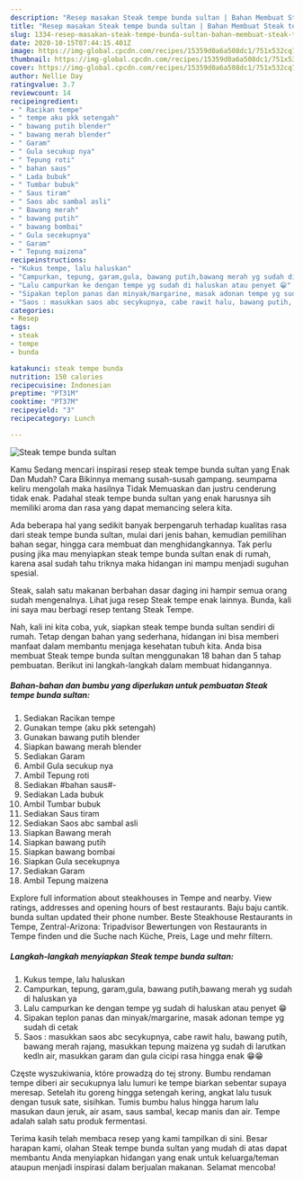 ```yaml
---
description: "Resep masakan Steak tempe bunda sultan | Bahan Membuat Steak tempe bunda sultan Yang Menggugah Selera"
title: "Resep masakan Steak tempe bunda sultan | Bahan Membuat Steak tempe bunda sultan Yang Menggugah Selera"
slug: 1334-resep-masakan-steak-tempe-bunda-sultan-bahan-membuat-steak-tempe-bunda-sultan-yang-menggugah-selera
date: 2020-10-15T07:44:15.401Z
image: https://img-global.cpcdn.com/recipes/15359d0a6a508dc1/751x532cq70/steak-tempe-bunda-sultan-foto-resep-utama.jpg
thumbnail: https://img-global.cpcdn.com/recipes/15359d0a6a508dc1/751x532cq70/steak-tempe-bunda-sultan-foto-resep-utama.jpg
cover: https://img-global.cpcdn.com/recipes/15359d0a6a508dc1/751x532cq70/steak-tempe-bunda-sultan-foto-resep-utama.jpg
author: Nellie Day
ratingvalue: 3.7
reviewcount: 14
recipeingredient:
- " Racikan tempe"
- " tempe aku pkk setengah"
- " bawang putih blender"
- " bawang merah blender"
- " Garam"
- " Gula secukup nya"
- " Tepung roti"
- " bahan saus"
- " Lada bubuk"
- " Tumbar bubuk"
- " Saus tiram"
- " Saos abc sambal asli"
- " Bawang merah"
- " bawang putih"
- " bawang bombai"
- " Gula secekupnya"
- " Garam"
- " Tepung maizena"
recipeinstructions:
- "Kukus tempe, lalu haluskan"
- "Campurkan, tepung, garam,gula, bawang putih,bawang merah yg sudah di haluskan ya"
- "Lalu campurkan ke dengan tempe yg sudah di haluskan atau penyet 😁"
- "Sipakan teplon panas dan minyak/margarine, masak adonan tempe yg sudah di cetak"
- "Saos : masukkan saos abc secykupnya, cabe rawit halu, bawang putih, bawang merah rajang, masukkan tepung maizena yg sudah di larutkan kedln air, masukkan garam dan gula cicipi rasa hingga enak 😁😁"
categories:
- Resep
tags:
- steak
- tempe
- bunda

katakunci: steak tempe bunda 
nutrition: 150 calories
recipecuisine: Indonesian
preptime: "PT31M"
cooktime: "PT37M"
recipeyield: "3"
recipecategory: Lunch

---
```



![Steak tempe bunda sultan](https://img-global.cpcdn.com/recipes/15359d0a6a508dc1/751x532cq70/steak-tempe-bunda-sultan-foto-resep-utama.jpg)

Kamu Sedang mencari inspirasi resep steak tempe bunda sultan yang Enak Dan Mudah? Cara Bikinnya memang susah-susah gampang. seumpama keliru mengolah maka hasilnya Tidak Memuaskan dan justru cenderung tidak enak. Padahal steak tempe bunda sultan yang enak harusnya sih memiliki aroma dan rasa yang dapat memancing selera kita.

Ada beberapa hal yang sedikit banyak berpengaruh terhadap kualitas rasa dari steak tempe bunda sultan, mulai dari jenis bahan, kemudian pemilihan bahan segar, hingga cara membuat dan menghidangkannya. Tak perlu pusing jika mau menyiapkan steak tempe bunda sultan enak di rumah, karena asal sudah tahu triknya maka hidangan ini mampu menjadi suguhan spesial.

Steak, salah satu makanan berbahan dasar daging ini hampir semua orang sudah mengenalnya. Lihat juga resep Steak tempe enak lainnya. Bunda, kali ini saya mau berbagi resep tentang Steak Tempe.


Nah, kali ini kita coba, yuk, siapkan steak tempe bunda sultan sendiri di rumah. Tetap dengan bahan yang sederhana, hidangan ini bisa memberi manfaat dalam membantu menjaga kesehatan tubuh kita. Anda bisa membuat Steak tempe bunda sultan menggunakan 18 bahan dan 5 tahap pembuatan. Berikut ini langkah-langkah dalam membuat hidangannya.

<!--inarticleads1-->

##### Bahan-bahan dan bumbu yang diperlukan untuk pembuatan Steak tempe bunda sultan:

1. Sediakan  Racikan tempe
1. Gunakan  tempe (aku pkk setengah)
1. Gunakan  bawang putih blender
1. Siapkan  bawang merah blender
1. Sediakan  Garam
1. Ambil  Gula secukup nya
1. Ambil  Tepung roti
1. Sediakan  #bahan saus#-
1. Sediakan  Lada bubuk
1. Ambil  Tumbar bubuk
1. Sediakan  Saus tiram
1. Sediakan  Saos abc sambal asli
1. Siapkan  Bawang merah
1. Siapkan  bawang putih
1. Siapkan  bawang bombai
1. Siapkan  Gula secekupnya
1. Sediakan  Garam
1. Ambil  Tepung maizena


Explore full information about steakhouses in Tempe and nearby. View ratings, addresses and opening hours of best restaurants. Baju baju cantik. bunda sultan updated their phone number. Beste Steakhouse Restaurants in Tempe, Zentral-Arizona: Tripadvisor Bewertungen von Restaurants in Tempe finden und die Suche nach Küche, Preis, Lage und mehr filtern. 

<!--inarticleads2-->

##### Langkah-langkah menyiapkan Steak tempe bunda sultan:

1. Kukus tempe, lalu haluskan
1. Campurkan, tepung, garam,gula, bawang putih,bawang merah yg sudah di haluskan ya
1. Lalu campurkan ke dengan tempe yg sudah di haluskan atau penyet 😁
1. Sipakan teplon panas dan minyak/margarine, masak adonan tempe yg sudah di cetak
1. Saos : masukkan saos abc secykupnya, cabe rawit halu, bawang putih, bawang merah rajang, masukkan tepung maizena yg sudah di larutkan kedln air, masukkan garam dan gula cicipi rasa hingga enak 😁😁


Częste wyszukiwania, które prowadzą do tej strony. Bumbu rendaman tempe diberi air secukupnya lalu lumuri ke tempe biarkan sebentar supaya meresap. Setelah itu goreng hingga setengah kering, angkat lalu tusuk dengan tusuk sate, sisihkan. Tumis bumbu halus hingga harum lalu masukan daun jeruk, air asam, saus sambal, kecap manis dan air. Tempe adalah salah satu produk fermentasi. 

Terima kasih telah membaca resep yang kami tampilkan di sini. Besar harapan kami, olahan Steak tempe bunda sultan yang mudah di atas dapat membantu Anda menyiapkan hidangan yang enak untuk keluarga/teman ataupun menjadi inspirasi dalam berjualan makanan. Selamat mencoba!
